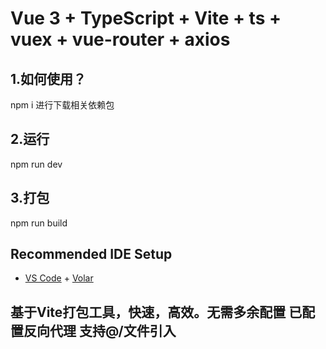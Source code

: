 # Vue 3 + TypeScript + Vite + ts + vuex + vue-router + axios

## 1.如何使用？
npm i 进行下载相关依赖包

## 2.运行
npm run dev 

## 3.打包
npm run build

## Recommended IDE Setup

- [VS Code](https://code.visualstudio.com/) + [Volar](https://marketplace.visualstudio.com/items?itemName=Vue.volar)

## 基于Vite打包工具，快速，高效。无需多余配置  已配置反向代理 支持@/文件引入
